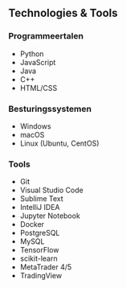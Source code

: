 ## Technologies & Tools

### Programmeertalen
- Python
- JavaScript
- Java
- C++
- HTML/CSS

### Besturingssystemen
- Windows
- macOS
- Linux (Ubuntu, CentOS)

### Tools
- Git
- Visual Studio Code
- Sublime Text
- IntelliJ IDEA
- Jupyter Notebook
- Docker
- PostgreSQL
- MySQL
- TensorFlow
- scikit-learn
- MetaTrader 4/5
- TradingView
